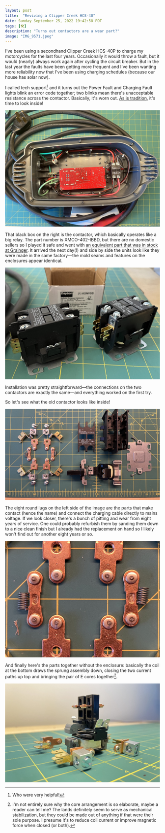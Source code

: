 ```yaml
---
layout: post
title:  "Reviving a Clipper Creek HCS-40"
date: Sunday September 25, 2022 19:42:58 PDT
tags: [🛠]
description: "Turns out contactors are a wear part?"
image: "IMG_9571.jpeg"
---
```


I've been using a secondhand Clipper Creek HCS-40P to charge my motorcycles for the last four years. Occasionally it would throw a fault, but it would (nearly) always work again after cycling the circuit breaker. But in the last year the faults have been getting more frequent and I've been wanting more reliability now that I've been using charging schedules (because our house has solar now).

I called tech support[^techsupport] and it turns out the Power Fault and Charging Fault lights blink an error code together; two blinks mean there's unacceptable resistance across the contactor. Basically, it's worn out. [As is tradition](/post/2022/reviving-a-Yamaha-PSS-A50/), it's time to look inside!

![The guts of a Clipper Creek HCS-40](IMG_9571.jpeg)

That black box on the right is the contactor, which basically operates like a big relay. The part number is XMCO-402-IBBD, but there are no domestic sellers so I played it safe and went with [an equivalent part that was in stock at Grainger](https://www.grainger.com/product/DAYTON-Definite-Purpose-Magnetic-6GNV0?opr=ILOF). It arrived the next day(!) and side by side the units look like they were made in the same factory—the mold seams and features on the enclosures appear identical.

![Two contactors side by side, one old one new](IMG_9603.jpeg)

Installation was pretty straightforward—the connections on the two contactors are exactly the same—and everything worked on the first try.

So let's see what the old contactor looks like inside!

![Exploded view of the old contactor](IMG_9607.jpeg)

The eight round lugs on the left side of the image are the parts that make contact (hence the name) and connect the charging cable directly to mains voltage. If we look closer, there's a bunch of pitting and wear from eight years of service. One could probably refurbish them by sanding them down to a nice clean finish but I already had the replacement on hand so I likely won't find out for another eight years or so.

![Closeup of the contacts](IMG_9608.jpeg)

And finally here's the parts together without the enclosure: basically the coil at the bottom draws the sprung assembly down, closing the two current paths up top and bringing the pair of E cores together[^cores].

![Reassembled, without the housing](IMG_9610.jpeg)

[^techsupport]: Who were very helpful!
[^cores]: I'm not entirely sure why the core arrangement is so elaborate, maybe a reader can tell me? The lands definitely seem to serve as mechanical stabilization, but they could be made out of anything if that were their sole purpose. I presume it's to reduce coil current or improve magnetic force when closed (or both).
